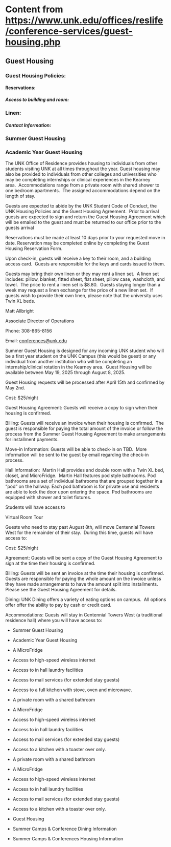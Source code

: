 # Content from https://www.unk.edu/offices/reslife/conference-services/guest-housing.php

## Guest Housing

### Guest Housing Policies:

#### Reservations:

##### Access to building and room:

### Linen:

##### Contact Information:

### Summer Guest Housing

### Academic Year Guest Housing

The UNK Office of Residence provides housing to individuals from other students visiting UNK at all times throughout the year. Guest housing may also be provided to individuals from other colleges and universities who may be completing internships or clinical experiences in the Kearney area.  Accommodations range from a private room with shared shower to one bedroom apartments.  The assigned accommodations depend on the length of stay.

Guests are expected to abide by the UNK Student Code of Conduct, the UNK Housing Policies and the Guest Housing Agreement.  Prior to arrival guests are expected to sign and return the Guest Housing Agreement which will be emailed to the guest and must be returned to our office prior to the guests arrival

Reservations must be made at least 10 days prior to your requested move in date. Reservation may be completed online by completing the Guest Housing Reservation Form.

Upon check-in, guests will receive a key to their room, and a building access card.  Guests are responsible for the keys and cards issued to them.

Guests may bring their own linen or they may rent a linen set.  A linen set includes: pillow, blanket, fitted sheet, flat sheet, pillow case, washcloth, and towel.  The price to rent a linen set is $8.80.  Guests staying longer than a week may request a linen exchange for the price of a new linen set.  If guests wish to provide their own linen, please note that the university uses Twin XL beds.

Matt Allbright

Associate Director of Operations

Phone: 308-865-8156

Email: conferences@unk.edu

Summer Guest Housing is designed for any incoming UNK student who will be a first year student on the UNK Campus (this would be guest) or any individual from another institution who will be completing an internship/clinical rotation in the Kearney area.  Guest Housing will be available between May 19, 2025 through August 8, 2025.

Guest Housing requests will be processed after April 15th and confirmed by May 2nd.

Cost: $25/night

Guest Housing Agreement: Guests will receive a copy to sign when their housing is confirmed.

Billing: Guests will receive an invoice when their housing is confirmed.  The guest is responsible for paying the total amount of the invoice or follow the process from the Summer Guest Housing Agreement to make arrangements for installment payments.

Move-in Information: Guests will be able to check-in on TBD.  More information will be sent to the guest by email regarding the check-in process.

Hall Information:  Martin Hall provides and double room with a Twin XL bed, closet, and MicroFridge.  Martin Hall features pod style bathrooms. Pod bathrooms are a set of individual bathrooms that are grouped together in a “pod” on the hallway. Each pod bathroom is for private use and residents are able to lock the door upon entering the space. Pod bathrooms are equipped with shower and toilet fixtures.

Students will have access to



Virtual Room Tour

Guests who need to stay past August 8th, will move Centennial Towers West for the remainder of their stay.  During this time, guests will have access to:





Cost: $25/night

Agreement: Guests will be sent a copy of the Guest Housing Agreement to sign at the time their housing is confirmed.

Billing: Guests will be sent an invoice at the time their housing is confirmed.  Guests are responsible for paying the whole amount on the invoice unless they have made arrangements to have the amount split into installments.  Please see the Guest Housing Agreement for details.

Dining: UNK Dining offers a variety of eating options on campus.  All options offer offer the ability to pay by cash or credit card.

Accommodations: Guests will stay in Centennial Towers West (a traditional residence hall) where you will have access to:





- Summer Guest Housing
- Academic Year Guest Housing

- A MicroFridge
- Access to high-speed wireless internet
- Access to in hall laundry facilities
- Access to mail services (for extended stay guests)
- Access to a full kitchen with stove, oven and microwave.

- A private room with a shared bathroom
- A MicroFridge
- Access to high-speed wireless internet
- Access to in hall laundry facilities
- Access to mail services (for extended stay guests)
- Access to a kitchen with a toaster over only.

- A private room with a shared bathroom
- A MicroFridge
- Access to high-speed wireless internet
- Access to in hall laundry facilities
- Access to mail services (for extended stay guests)
- Access to a kitchen with a toaster over only.

- Guest Housing
- Summer Camps & Conference Dining Information
- Summer Camps & Conferences Housing Information

